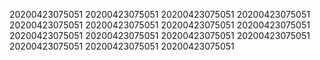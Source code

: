 20200423075051
20200423075051
20200423075051
20200423075051
20200423075051
20200423075051
20200423075051
20200423075051
20200423075051
20200423075051
20200423075051
20200423075051
20200423075051
20200423075051
20200423075051
